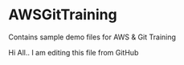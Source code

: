 # AWSGitTraining
Contains sample demo files for AWS &amp; Git Training


Hi All.. I am editing this file from GitHub
